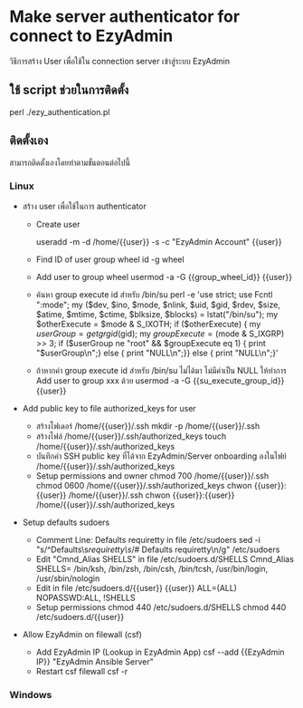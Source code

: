 # Make server authenticator for connect to EzyAdmin

วิธีการสร้าง User เพื่อใช้ใน connection server เข้าสู่ระบบ EzyAdmin

## ใช้ script ช่วยในการติดตั้ง

perl ./ezy_authentication.pl

## ติดตั้งเอง

สามารถติดตั้งเองโดยทำตามขั้นตอนต่อไปนี้

### Linux

- สร้าง user เพื่อใช้ในการ authenticator

  - Create user
  
    useradd -m -d /home/{{user}} -s -c "EzyAdmin Account" {{user}}
    
  - Find ID of user group wheel
    id -g wheel
  - Add user to group wheel
    usermod -a -G {{group_wheel_id}} {{user}}
  - ค้นหา group execute id สำหรับ /bin/su
    perl -e 'use strict; use Fcntl ":mode"; my ($dev, $ino, $mode, $nlink, $uid, $gid, $rdev, $size, $atime, $mtime, $ctime, $blksize, $blocks) = lstat("/bin/su"); my $otherExecute = $mode & S_IXOTH; if ($otherExecute) { my $userGroup = getgrgid($gid); my $groupExecute = ($mode & S_IXGRP) >> 3; if ($userGroup ne "root" && $groupExecute eq 1) { print "\$userGroup\n";} else { print "NULL\n";}} else { print "NULL\n";}'
  - ถ้าหากค่า group execute id สำหรับ /bin/su ไม่ได้มา ไม่มีค่าเป็น NULL ให้ทำการ Add user to group xxx ด้วย
    usermod -a -G {{su_execute_group_id}} {{user}}

- Add public key to file authorized_keys for user

  - สร้างโฟเดอร์ /home/{{user}}/.ssh
    mkdir -p /home/{{user}}/.ssh
  - สร้างไฟล์ /home/{{user}}/.ssh/authorized_keys
    touch /home/{{user}}/.ssh/authorized_keys
  - บันทึกค่า SSH public key ที่ได้จาก EzyAdmin/Server onboarding ลงในไฟย์ /home/{{user}}/.ssh/authorized_keys
  - Setup permissions and owner
    chmod 700 /home/{{user}}/.ssh
    chmod 0600 /home/{{user}}/.ssh/authorized_keys
    chwon {{user}}:{{user}} /home/{{user}}/.ssh
    chwon {{user}}:{{user}} /home/{{user}}/.ssh/authorized_keys

- Setup defaults sudoers
  - Comment Line: Defaults requiretty in file /etc/sudoers
    sed -i "s/^Defaults\s*requiretty\s*/# Defaults requiretty\n/g" /etc/sudoers
  - Edit "Cmnd_Alias SHELLS" in file /etc/sudoers.d/SHELLS
    Cmnd_Alias SHELLS= /bin/ksh, /bin/zsh, /bin/csh, /bin/tcsh, /usr/bin/login, /usr/sbin/nologin
  - Edit in file /etc/sudoers.d/{{user}}
    {{user}} ALL=(ALL) NOPASSWD:ALL, !SHELLS
  - Setup permissions
    chmod 440 /etc/sudoers.d/SHELLS
    chmod 440 /etc/sudoers.d/{{user}}
- Allow EzyAdmin on filewall (csf)
  - Add EzyAdmin IP (Lookup in EzyAdmin App)
    csf --add {{EzyAdmin IP}} "EzyAdmin Ansible Server"
  - Restart csf filewall
    csf -r

### Windows
